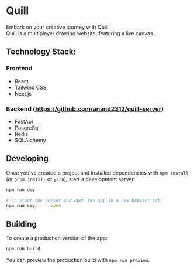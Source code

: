 # Quill

Embark on your creative journey with Quill <br/>
Quill is a multiplayer drawing website, featuring a live canvas .

## Technology Stack: 
### Frontend 
- React
- Tailwind CSS
- Next.js
  
### Backend (https://github.com/anand2312/quill-server)
- FastApi
- PosgreSql
- Redis
- SQLAlchemy
  
## Developing

Once you've created a project and installed dependencies with `npm install` (or `pnpm install` or `yarn`), start a development server:

```bash
npm run dev

# or start the server and open the app in a new browser tab
npm run dev -- --open
```

## Building

To create a production version of the app:

```bash
npm run build
```

You can preview the production build with `npm run preview`.
